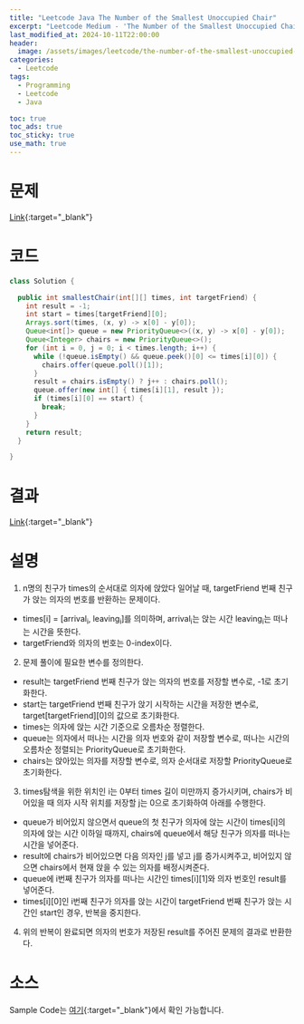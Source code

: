 ```yaml
---
title: "Leetcode Java The Number of the Smallest Unoccupied Chair"
excerpt: "Leetcode Medium - 'The Number of the Smallest Unoccupied Chair' 문제 Java 풀이"
last_modified_at: 2024-10-11T22:00:00
header:
  image: /assets/images/leetcode/the-number-of-the-smallest-unoccupied-chair.png
categories:
  - Leetcode
tags:
  - Programming
  - Leetcode
  - Java

toc: true
toc_ads: true
toc_sticky: true
use_math: true
---
```

# 문제
[Link](https://leetcode.com/problems/the-number-of-the-smallest-unoccupied-chair/){:target="_blank"}

# 코드
```java
class Solution {

  public int smallestChair(int[][] times, int targetFriend) {
    int result = -1;
    int start = times[targetFriend][0];
    Arrays.sort(times, (x, y) -> x[0] - y[0]);
    Queue<int[]> queue = new PriorityQueue<>((x, y) -> x[0] - y[0]);
    Queue<Integer> chairs = new PriorityQueue<>();
    for (int i = 0, j = 0; i < times.length; i++) {
      while (!queue.isEmpty() && queue.peek()[0] <= times[i][0]) {
        chairs.offer(queue.poll()[1]);
      }
      result = chairs.isEmpty() ? j++ : chairs.poll();
      queue.offer(new int[] { times[i][1], result });
      if (times[i][0] == start) {
        break;
      }
    }
    return result;
  }

}
```

# 결과
[Link](https://leetcode.com/problems/the-number-of-the-smallest-unoccupied-chair/submissions/1419014746/){:target="_blank"}

# 설명
1. n명의 친구가 times의 순서대로 의자에 앉았다 일어날 때, targetFriend 번째 친구가 앉는 의자의 번호를 반환하는 문제이다.
- times[i] = [arrival<sub>i</sub>, leaving<sub>i</sub>]를 의미하며, arrival<sub>i</sub>는 앉는 시간 leaving<sub>i</sub>는 떠나는 시간을 뜻한다.
- targetFriend와 의자의 번호는 0-index이다.

2. 문제 풀이에 필요한 변수를 정의한다.
- result는 targetFriend 번째 친구가 앉는 의자의 번호를 저장할 변수로, -1로 초기화한다.
- start는 targetFriend 번째 친구가 앉기 시작하는 시간을 저장한 변수로, target[targetFriend][0]의 값으로 초기화한다.
- times는 의자에 앉는 시간 기준으로 오름차순 정렬한다.
- queue는 의자에서 떠나는 시간을 의자 번호와 같이 저장할 변수로, 떠나는 시간의 오름차순 정렬되는 PriorityQueue로 초기화한다.
- chairs는 앉아있는 의자를 저장할 변수로, 의자 순서대로 저장할 PriorityQueue로 초기화한다.

3. times탐색을 위한 위치인 i는 0부터 times 길이 미만까지 증가시키며, chairs가 비어있을 때 의자 시작 위치를 저장할 j는 0으로 초기화하여 아래를 수행한다.
- queue가 비어있지 않으면서 queue의 첫 친구가 의자에 앉는 시간이 times[i]의 의자에 앉는 시간 이하일 때까지, chairs에 queue에서 해당 친구가 의자를 떠나는 시간을 넣어준다.
- result에 chairs가 비어있으면 다음 의자인 j를 넣고 j를 증가시켜주고, 비어있지 않으면 chairs에서 현재 앉을 수 있는 의자를 배정시켜준다.
- queue에 i번째 친구가 의자를 떠나는 시간인 times[i][1]와 의자 번호인 result를 넣어준다.
- times[i][0]인 i번째 친구가 의자를 앉는 시간이 targetFriend 번째 친구가 앉는 시간인 start인 경우, 반복을 중지한다.

4. 위의 반복이 완료되면 의자의 번호가 저장된 result를 주어진 문제의 결과로 반환한다.

# 소스
Sample Code는 [여기](https://github.com/GracefulSoul/leetcode/blob/master/src/main/java/gracefulsoul/problems/TheNumberOfTheSmallestUnoccupiedChair.java){:target="_blank"}에서 확인 가능합니다.